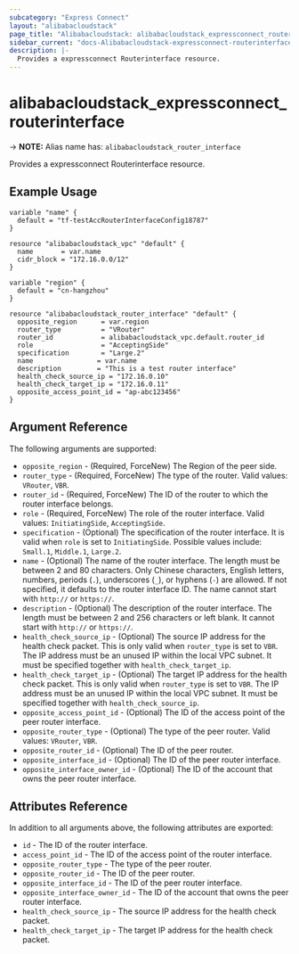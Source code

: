 ```yaml
---
subcategory: "Express Connect"
layout: "alibabacloudstack"
page_title: "Alibabacloudstack: alibabacloudstack_expressconnect_routerinterface"
sidebar_current: "docs-Alibabacloudstack-expressconnect-routerinterface"
description: |- 
  Provides a expressconnect Routerinterface resource.
---
```


# alibabacloudstack_expressconnect_routerinterface
-> **NOTE:** Alias name has: `alibabacloudstack_router_interface`

Provides a expressconnect Routerinterface resource.

## Example Usage

```hcl
variable "name" {
  default = "tf-testAccRouterInterfaceConfig18787"
}

resource "alibabacloudstack_vpc" "default" {
  name       = var.name
  cidr_block = "172.16.0.0/12"
}

variable "region" {
  default = "cn-hangzhou"
}

resource "alibabacloudstack_router_interface" "default" {
  opposite_region      = var.region
  router_type          = "VRouter"
  router_id            = alibabacloudstack_vpc.default.router_id
  role                 = "AcceptingSide"
  specification        = "Large.2"
  name                = var.name
  description         = "This is a test router interface"
  health_check_source_ip = "172.16.0.10"
  health_check_target_ip = "172.16.0.11"
  opposite_access_point_id = "ap-abc123456"
}
```

## Argument Reference

The following arguments are supported:

* `opposite_region` - (Required, ForceNew) The Region of the peer side.
* `router_type` - (Required, ForceNew) The type of the router. Valid values: `VRouter`, `VBR`.
* `router_id` - (Required, ForceNew) The ID of the router to which the router interface belongs.
* `role` - (Required, ForceNew) The role of the router interface. Valid values: `InitiatingSide`, `AcceptingSide`.
* `specification` - (Optional) The specification of the router interface. It is valid when `role` is set to `InitiatingSide`. Possible values include: `Small.1`, `Middle.1`, `Large.2`.
* `name` - (Optional) The name of the router interface. The length must be between 2 and 80 characters. Only Chinese characters, English letters, numbers, periods (`.`), underscores (`_`), or hyphens (`-`) are allowed. If not specified, it defaults to the router interface ID. The name cannot start with `http://` or `https://`.
* `description` - (Optional) The description of the router interface. The length must be between 2 and 256 characters or left blank. It cannot start with `http://` or `https://`.
* `health_check_source_ip` - (Optional) The source IP address for the health check packet. This is only valid when `router_type` is set to `VBR`. The IP address must be an unused IP within the local VPC subnet. It must be specified together with `health_check_target_ip`.
* `health_check_target_ip` - (Optional) The target IP address for the health check packet. This is only valid when `router_type` is set to `VBR`. The IP address must be an unused IP within the local VPC subnet. It must be specified together with `health_check_source_ip`.
* `opposite_access_point_id` - (Optional) The ID of the access point of the peer router interface.
* `opposite_router_type` - (Optional) The type of the peer router. Valid values: `VRouter`, `VBR`.
* `opposite_router_id` - (Optional) The ID of the peer router.
* `opposite_interface_id` - (Optional) The ID of the peer router interface.
* `opposite_interface_owner_id` - (Optional) The ID of the account that owns the peer router interface.

## Attributes Reference

In addition to all arguments above, the following attributes are exported:

* `id` - The ID of the router interface.
* `access_point_id` - The ID of the access point of the router interface.
* `opposite_router_type` - The type of the peer router.
* `opposite_router_id` - The ID of the peer router.
* `opposite_interface_id` - The ID of the peer router interface.
* `opposite_interface_owner_id` - The ID of the account that owns the peer router interface.
* `health_check_source_ip` - The source IP address for the health check packet.
* `health_check_target_ip` - The target IP address for the health check packet.